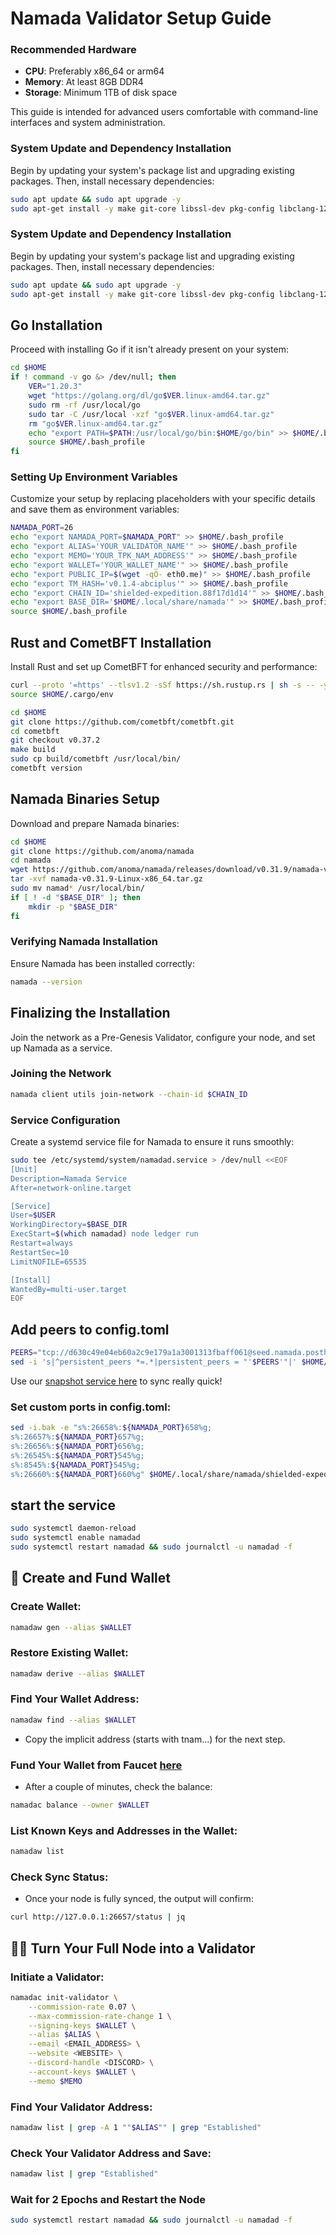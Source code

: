 # Namada Validator Setup Guide

### Recommended Hardware

- **CPU**: Preferably x86_64 or arm64
- **Memory**: At least 8GB DDR4
- **Storage**: Minimum 1TB of disk space

This guide is intended for advanced users comfortable with command-line interfaces and system administration.

### System Update and Dependency Installation

Begin by updating your system's package list and upgrading existing packages. Then, install necessary dependencies:

```bash
sudo apt update && sudo apt upgrade -y
sudo apt-get install -y make git-core libssl-dev pkg-config libclang-12-dev build-essential protobuf-compiler
```

### System Update and Dependency Installation

Begin by updating your system's package list and upgrading existing packages. Then, install necessary dependencies:

```bash
sudo apt update && sudo apt upgrade -y
sudo apt-get install -y make git-core libssl-dev pkg-config libclang-12-dev build-essential protobuf-compiler
```

## Go Installation

Proceed with installing Go if it isn't already present on your system:

```bash
cd $HOME
if ! command -v go &> /dev/null; then
    VER="1.20.3"
    wget "https://golang.org/dl/go$VER.linux-amd64.tar.gz"
    sudo rm -rf /usr/local/go
    sudo tar -C /usr/local -xzf "go$VER.linux-amd64.tar.gz"
    rm "go$VER.linux-amd64.tar.gz"
    echo "export PATH=$PATH:/usr/local/go/bin:$HOME/go/bin" >> $HOME/.bash_profile
    source $HOME/.bash_profile
fi
```

### Setting Up Environment Variables

Customize your setup by replacing placeholders with your specific details and save them as environment variables:

```bash
NAMADA_PORT=26
echo "export NAMADA_PORT=$NAMADA_PORT" >> $HOME/.bash_profile
echo "export ALIAS='YOUR_VALIDATOR_NAME'" >> $HOME/.bash_profile
echo "export MEMO='YOUR_TPK_NAM_ADDRESS'" >> $HOME/.bash_profile
echo "export WALLET='YOUR_WALLET_NAME'" >> $HOME/.bash_profile
echo "export PUBLIC_IP=$(wget -qO- eth0.me)" >> $HOME/.bash_profile
echo "export TM_HASH='v0.1.4-abciplus'" >> $HOME/.bash_profile
echo "export CHAIN_ID='shielded-expedition.88f17d1d14'" >> $HOME/.bash_profile
echo "export BASE_DIR='$HOME/.local/share/namada'" >> $HOME/.bash_profile
source $HOME/.bash_profile
```

## Rust and CometBFT Installation

Install Rust and set up CometBFT for enhanced security and performance:

```bash
curl --proto '=https' --tlsv1.2 -sSf https://sh.rustup.rs | sh -s -- -y
source $HOME/.cargo/env

cd $HOME
git clone https://github.com/cometbft/cometbft.git
cd cometbft
git checkout v0.37.2
make build
sudo cp build/cometbft /usr/local/bin/
cometbft version
```

## Namada Binaries Setup

Download and prepare Namada binaries:

```bash
cd $HOME
git clone https://github.com/anoma/namada
cd namada
wget https://github.com/anoma/namada/releases/download/v0.31.9/namada-v0.31.9-Linux-x86_64.tar.gz
tar -xvf namada-v0.31.9-Linux-x86_64.tar.gz
sudo mv namad* /usr/local/bin/
if [ ! -d "$BASE_DIR" ]; then
    mkdir -p "$BASE_DIR"
fi
```

### Verifying Namada Installation

Ensure Namada has been installed correctly:

```bash
namada --version
```

## Finalizing the Installation

Join the network as a Pre-Genesis Validator, configure your node, and set up Namada as a service.

### Joining the Network

```bash
namada client utils join-network --chain-id $CHAIN_ID
```

### Service Configuration

Create a systemd service file for Namada to ensure it runs smoothly:

```bash
sudo tee /etc/systemd/system/namadad.service > /dev/null <<EOF
[Unit]
Description=Namada Service
After=network-online.target

[Service]
User=$USER
WorkingDirectory=$BASE_DIR
ExecStart=$(which namadad) node ledger run
Restart=always
RestartSec=10
LimitNOFILE=65535

[Install]
WantedBy=multi-user.target
EOF
```
## Add peers to config.toml

```bash
PEERS="tcp://d630c49e04eb60a2c9e179a1a3001313fbaff061@seed.namada.posthuman.digital:26656,tcp://7233f22a664457479a6b194f590f2db95c726240@namada-testnet-peer.itrocket.net:33656,tcp://95d58c49e8177dbb67ded1475381011b7c28c375@116.202.241.157:26656,tcp://8a9872e2502be4fd2664dc1477020f36a38a4940@5.78.71.104:26656"
sed -i 's|^persistent_peers *=.*|persistent_peers = "'$PEERS'"|' $HOME/.local/share/namada/shielded-expedition.88f17d1d14/config.toml
```

Use our [snapshot service here](https://nodes.posthuman.digital/chains/namada?tab=snapshot-service) to sync really quick!

### Set custom ports in config.toml:

```bash
sed -i.bak -e "s%:26658%:${NAMADA_PORT}658%g;
s%:26657%:${NAMADA_PORT}657%g;
s%:26656%:${NAMADA_PORT}656%g;
s%:26545%:${NAMADA_PORT}545%g;
s%:8545%:${NAMADA_PORT}545%g;
s%:26660%:${NAMADA_PORT}660%g" $HOME/.local/share/namada/shielded-expedition.88f17d1d14/config.toml
```
## start the service
```bash
sudo systemctl daemon-reload
sudo systemctl enable namadad
sudo systemctl restart namadad && sudo journalctl -u namadad -f
```

## 🔎 Create and Fund Wallet

### Create Wallet:
```bash
namadaw gen --alias $WALLET
```

### Restore Existing Wallet:
```bash
namadaw derive --alias $WALLET
```

### Find Your Wallet Address:
```bash
namadaw find --alias $WALLET
```
- Copy the implicit address (starts with tnam...) for the next step.

### Fund Your Wallet from Faucet [here](https://namada.faucetme.pro/) 
- After a couple of minutes, check the balance:
```bash
namadac balance --owner $WALLET
```

### List Known Keys and Addresses in the Wallet:
```bash
namadaw list
```

### Check Sync Status:
- Once your node is fully synced, the output will confirm:
```bash
curl http://127.0.0.1:26657/status | jq
```

## 🧑‍🎓 Turn Your Full Node into a Validator

### Initiate a Validator:
```bash
namadac init-validator \
    --commission-rate 0.07 \
    --max-commission-rate-change 1 \
    --signing-keys $WALLET \
    --alias $ALIAS \
    --email <EMAIL_ADDRESS> \
    --website <WEBSITE> \
    --discord-handle <DISCORD> \
    --account-keys $WALLET \
    --memo $MEMO
```

### Find Your Validator Address:
```bash
namadaw list | grep -A 1 ""$ALIAS"" | grep "Established"
```

### Check Your Validator Address and Save:
```bash
namadaw list | grep "Established"
```

###  Wait for 2 Epochs and Restart the Node
```bash
sudo systemctl restart namadad && sudo journalctl -u namadad -f
```
